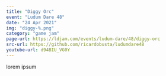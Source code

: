 ```yaml
---
title: "Diggy Orc"
event: "Ludum Dare 48"
date: "24 Apr 2021"
img: "diggy-%.png"
category: "game jam"
page-url: https://ldjam.com/events/ludum-dare/48/diggy-orc
src-url: https://github.com/ricardobusta/ludumdare48
youtube-url: d94BIU_VG0Y
---
```

lorem ipsum